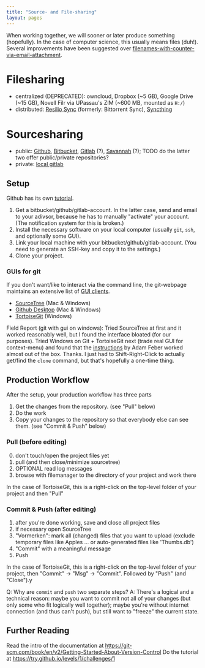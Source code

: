 ```yaml
---
title: "Source- and File-sharing"
layout: pages
---
```


When working together, we will sooner or later produce something
(hopefully). In the case of computer science, this usually means files
(duh!). Several improvements have been suggested over
[filenames-with-counter-via-email-attachment](http://www.phdcomics.com/comics/archive.php?comicid=1531).

# Filesharing

- centralized (DEPRECATED): owncloud, Dropbox (~5 GB), Google Drive (~15 GB), Novell Filr
  via UPassau's ZIM (~600 MB, mounted as `H:/`)
- distributed: [Resilio Sync](http://getsync.com) (formerly: Bittorrent
  Sync), [Syncthing](https://syncthing.net/)

# Sourcesharing

- public: [Github](https://github.com),
  [Bitbucket](https://bitbucket.com), [Gitlab](https://gitlab.com) (?),
  [Savannah](https://savannah.gnu.org) (?); TODO do the latter two offer
  public/private repositories?
- private: [local gitlab](https://gitlab.dimis.uni-passau.de)

## Setup

Github has its own
[tutorial](https://guides.github.com/activities/hello-world/).

1. Get a bitbucket/github/gitlab-account. In the latter case, send and
email to your adivsor, because he has to manually "activate" your
account. (The notification system for this is broken.)
2. Install the necessary software on your local computer (usually
`git`, `ssh`, and optionally some GUI).
3. Link your local machine with your bitbucket/github/gitlab-account. (You need to generate an SSH-key and
copy it to the settings.)
4. Clone your project.

### GUIs for git


If you don't want/like to interact via the command line, the git-webpage maintains an extensive list of [GUI
clients](https://git-scm.com/downloads/guis).

- [SourceTree](https://www.sourcetreeapp.com/) (Mac & Windows)
- [Github Desktop](https://desktop.github.com/) (Mac & Windows)
- [TortoiseGit](https://tortoisegit.org/) (Windows)

Field Report (git with gui on windows): Tried SourceTree at first and it
worked reasonably well, but I found the interface bloated (for our
purposes). Tried Windows on Git + TortoiseGit next (trade real GUI for
context-menu) and found that the
[instructions](https://blog.assembla.com/AssemblaBlog/tabid/12618/bid/77264/Setting-Up-Git-on-Windows-in-Four-Easy-Steps.aspx)
by Adam Feber worked almost out of the box. Thanks. I just had to
Shift-Right-Click to actually get/find the `clone` command, but that's
hopefully a one-time thing.

## Production Workflow

After the setup, your production workflow has three parts

1. Get the changes from the repository. (see "Pull" below)
2. Do the work
3. Copy your changes to the repository so that everybody else can see
them. (see "Commit & Push" below)


### Pull (before editing)

0. don't touch/open the project files yet
1. pull (and then close/minimize sourcetree)
2. OPTIONAL read log messages
3. browse with filemanager to the directory of your project and work
there

In the case of TortoiseGit, this is a right-click on the top-level
folder of your project and then "Pull"


### Commit & Push (after editing)

1. after you're done working, save and close all project files
2. if necessary open SourceTree
3. "Vormerken": mark all (changed) files that you want to upload
(exclude temporary files like Apples ... or auto-generated files like
'Thumbs.db')
3. "Commit" with a meaningful message
4. Push

In the case of TortoiseGit, this is a right-click on the top-level
folder of your project, then "Commit" -> "Msg" -> "Commit". Followed by
"Push" (and "Close").y

Q: Why are `commit` and `push` two separate steps?
A: There's a logical and a technical reason: maybe you want to
commit not all of your changes (but only some who fit logically well
together); maybe you're without internet connection (and thus can't push), but still want to "freeze" the current
state.

## Further Reading

Read the intro of the documentation at https://git-scm.com/book/en/v2/Getting-Started-About-Version-Control
Do the tutorial at https://try.github.io/levels/1/challenges/1



